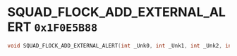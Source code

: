 # SQUAD_FLOCK_ADD_EXTERNAL_ALERT `0x1F0E5B88`

```cpp
void SQUAD_FLOCK_ADD_EXTERNAL_ALERT(int _Unk0, int _Unk1, int _Unk2, int _Unk3, int _Unk4, int _Unk5);
```